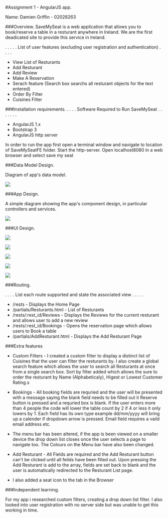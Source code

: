 #Assignment 1 - AngularJS app.

Name: Damien Griffin - 02028263

###Overview.
SaveMySeat is a web application that allows you to book/reserve a table in a resturant anywhere in Ireland. We are the first deadicated site to provide this service in Ireland.



 . . . . . List of user features (excluding user registration and authentication) . . . . 
 
 + View List of Resturants
 + Add Resturant
 + Add Review
 + Make A Reservation
 + Serach feature (Search box searchs all resturant objects for the text entered)
 + Order By Filter
 + Cuisines Filter

###Installation requirements.
. . . .  Software Required to Run SaveMySeat . . . . . . . 
+ AngularJS 1.x
+ Bootstrap 3
+ AngularJS http server

In order to run the app first open a terminal window and navigate to location of SaveMySeatFE folder. Start the http-server. Open localhost8080 in a web browser and select save my seat

###Data Model Design.

Diagram of app's data model.

![][image1]


###App Design.

A simple diagram showing the app's component design, in particular controllers and services.

![][image2]

###UI Design.

![][homepage]

![][Resturant List]

![][AddReview]

![][Reservation]

![][AddResturant]

###Routing.

. . . . List each route supported and state the associated view . . . . . 
+ /rests - Displays the Home Page
+ /partials/Resturants.html - List of Resturants
+ /rests/:rest_id/Reviews - Displays the Reviews for the current resturant and allows user to add a new review
+ /rests/:rest_id/Bookings - Opens the reservation page which allows users to Book a table
+ /partials/AddResturant.html - Displays the Add Resturant Page

###Extra features

+ Custom Filters - I created a custom filter to display a distinct list of Cuisines that the user can filter the resturants by. I also create a global search feature which allows the user to search all Resturants at once from a single search box. Sort by filter added which allows the sure to order the resturant by Name (Alphabeticaly), Higest or Lowest Customer Rating.s

+ Bookings - All booking fields are requried and the user will be presented with a message saying the blank field needs to be filled out it Reserve button is pressed and a requried box is blank. If the user enters more than 4 people the code will lower the table count by 2 if 4 or less it only lowers by 1. Each field has its own type example dd/mm/yyyy will bring up a calender if dropdown arrow is pressed. Email field requires a vaild email address etc.

+ The menu bar has been altered, if the app is been viewed on a smaller device the drop down list closes once the user selects a page to navigate too. The Colours on the Menu bar have also been changed.

+ Add Resturant - All Fields are required and the Add Resturant button can't be clicked until all feilds have been filled out. Upon pressing the Add Resturant is add to the array, fields are set back to blank and the user is automatically redirected to the Resturant List page.

+ I also added a seat icon to the tab in the Browser



###Independent learning.

For my app i researched custom filters, creating a drop down list filter. I also looked into user registration with no server side but was unable to get this working in time.

[image1]: ./Model.png
[image2]: ./Design.png
[homepage]: ./HomePage.png
[Resturant List]: ./ResturantList.png
[AddReview]: ./AddReview.png
[Reservation]: ./Reservation.png
[AddResturant]: ./AddResturant.png

